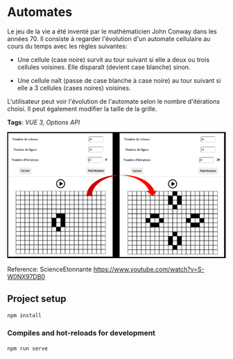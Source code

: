 # Automates
Le jeu de la vie a été inventé par le mathématicien John Conway dans les années 70. Il consiste à regarder l'évolution d'un automate cellulaire au cours du temps avec les règles suivantes: 

- Une cellule (case noire) survit au tour suivant si elle a deux ou trois cellules voisines. Elle disparaît (devient case blanche) sinon.

- Une cellule naît (passe de case blanche à case noire) au tour suivant si elle a 3 cellules (cases noires) voisines.

L'utilisateur peut voir l'évolution de l'automate selon le nombre d'itérations choisi. Il peut également modifier la taille de la grille.

**Tags**: *VUE 3, Options API*

![Image](https://github.com/AvirKarakitsos/VUEautomate/blob/main/src/assets/screenshot.png?raw=true)

Reference: ScienceEtonnante https://www.youtube.com/watch?v=S-W0NX97DB0

## Project setup
```
npm install
```

### Compiles and hot-reloads for development
```
npm run serve
```